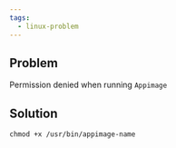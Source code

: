 ```yaml
---
tags:
  - linux-problem
---
```

## Problem

Permission denied when running `Appimage`

## Solution

`chmod +x /usr/bin/appimage-name`
